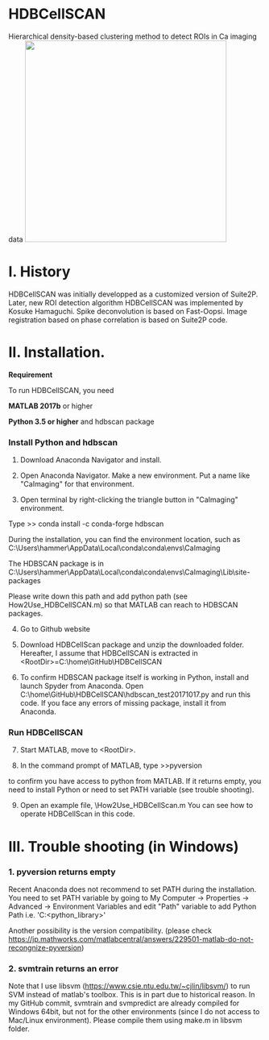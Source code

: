 # HDBCellSCAN
Hierarchical density-based clustering method to detect ROIs in Ca imaging data
<img src="https://github.com/hamaguchikosuke/HDBCellSCAN/blob/master/CaGui/figures/HDBCellSCAN_ROIs.png" width=400px>

# I. History
HDBCellSCAN was initially developped as a customized version of Suite2P. Later, new ROI detection algorithm HDBCellSCAN was implemented by Kosuke Hamaguchi. Spike deconvolution is based on Fast-Oopsi. 
Image registration based on phase correlation is based on Suite2P code.

# II. Installation. 
**Requirement**

To run HDBCellSCAN, you need

**MATLAB 2017b** or higher

**Python 3.5 or higher** and hdbscan package 

### Install Python and hdbscan ###

1. Download Anaconda Navigator and install. 

2. Open Anaconda Navigator. Make a new environment. 
   Put a name like "CaImaging" for that environment.

3. Open terminal by right-clicking the triangle button in "CaImaging" environment.  
   
  Type 
\>> conda install -c conda-forge hdbscan

During the installation, you can find the environment location, such as 
C:\Users\hammer\AppData\Local\conda\conda\envs\CaImaging

The HDBSCAN package is in 
C:\Users\hammer\AppData\Local\conda\conda\envs\CaImaging\Lib\site-packages

Please write down this path and add python path (see How2Use_HDBCellSCAN.m) so that MATLAB can reach to HDBSCAN packages. 

4. Go to Github website 

5. Download HDBCellScan package and unzip the downloaded folder.
Hereafter, I assume that HDBCellSCAN is extracted in \<RootDir\>=C:\home\GitHub\HDBCellSCAN

6. To confirm HDBSCAN package itself is working in Python, install and launch Spyder from Anaconda. 
Open C:\home\GitHub\HDBCellSCAN\hdbscan_test20171017.py and run this code.
If you face any errors of missing package, install it from Anaconda.
 
### Run HDBCellSCAN ###
7. Start MATLAB, move to \<RootDir\>. 

8. In the command prompt of MATLAB, type
\>>pyversion

to confirm you have access to python from MATLAB. If it returns empty, you need to install Python or need to set PATH variable (see trouble shooting). 

9. Open an example file, <RootDir>\How2Use_HDBCellScan.m
 You can see how to operate HDBCellScan in this code.


# III. Trouble shooting (in Windows)

### 1. pyversion returns empty 

Recent Anaconda does not recommend to set PATH during the installation. 
You need to set PATH variable by going to 
My Computer -> Properties -> Advanced -> Environment Variables and edit "Path" variable to add Python Path i.e. 'C:\<python_library>'

Another possibility is the version compatibility.
(please check https://jp.mathworks.com/matlabcentral/answers/229501-matlab-do-not-recongnize-pyversion)

### 2. svmtrain returns an error 
Note that I use libsvm (https://www.csie.ntu.edu.tw/~cjlin/libsvm/) to run SVM instead of matlab's toolbox. 
This is in part due to historical reason. In my GitHub commit, svmtrain and svmpredict are already compiled for Windows 64bit, but not for the other environments (since I do not access to Mac/Linux environment).
Please compile them using make.m in libsvm folder.


